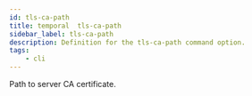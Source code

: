 ```yaml
---
id: tls-ca-path
title: temporal  tls-ca-path
sidebar_label: tls-ca-path
description: Definition for the tls-ca-path command option.
tags:
	- cli
---
```


 Path to server CA certificate.
